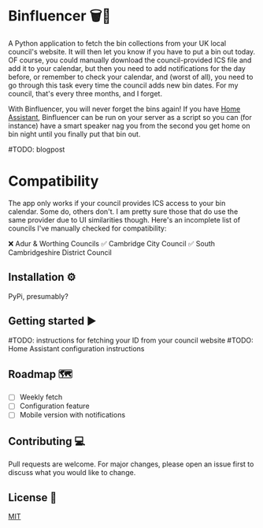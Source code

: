 # Binfluencer 🗑🚮

A Python application to fetch the bin collections from your UK local council's website.
It will then let you know if you have to put a bin out today. OF course, you could
manually download the council-provided ICS file and add it to your calendar, but then
you need to add notifications for the day before, or remember to check your calendar,
and (worst of all), you need to go through this task every time the council adds new bin
dates. For my council, that's every three months, and I forget.

With Binfluencer, you will never forget the bins again! If you have [Home
Assistant](https://home-assistant.io), Binfluencer can be run on your server as a script
so you can (for instance) have a smart speaker nag you from the second you get home on
bin night until you finally put that bin out.

#TODO: blogpost

# Compatibility

The app only works if your council provides ICS access to your bin calendar. Some do,
others don't. I am pretty sure those that do use the same provider due to UI similarities
though. Here's an incomplete list of councils I've manually checked for compatibility:

❌ Adur & Worthing Councils
✅ Cambridge City Council
✅ South Cambridgeshire District Council

## Installation ⚙️

PyPi, presumably?

## Getting started ▶️

#TODO: instructions for fetching your ID from your council website
#TODO: Home Assistant configuration instructions

## Roadmap 🗺️

* [ ] Weekly fetch 
* [ ] Configuration feature
* [ ] Mobile version with notifications

## Contributing 💻

Pull requests are welcome. For major changes, please open an issue first
to discuss what you would like to change.

## License 📄

[MIT](https://choosealicense.com/licenses/mit/)
